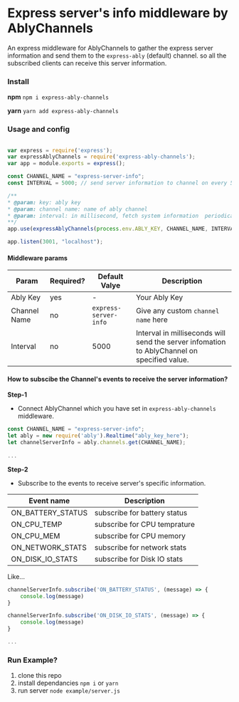 # Express server's info middleware by AblyChannels
An express middleware for AblyChannels to gather the express server information and send them to the `express-ably` (default) channel. so all the subscribed clients can receive this server information.

### Install 

**npm**
`npm i express-ably-channels`

**yarn**
`yarn add express-ably-channels`

### Usage and config

```javascript

var express = require('express');
var expressAblyChannels = require('express-ably-channels');
var app = module.exports = express();

const CHANNEL_NAME = "express-server-info";
const INTERVAL = 5000; // send server information to channel on every 5 sec interval

/**
* @param: key: ably key
* @param: channel name: name of ably channel
* @param: interval: in millisecond, fetch system information  periodically
**/
app.use(expressAblyChannels(process.env.ABLY_KEY, CHANNEL_NAME, INTERVAL))

app.listen(3001, "localhost");

```

#### Middleware params
| Param | Required? | Default Valye | Description |
|-|-| - | - |
| Ably Key | yes| - | Your Ably Key |
| Channel Name | no  | `express-server-info` | Give any custom `channel name` here|
| Interval | no | 5000 | Interval in milliseconds will send the server infomation to AblyChannel on specified value. |

#### How to subscibe the Channel's events to receive the server information?

**Step-1**
 - Connect AblyChannel which you have set in `express-ably-channels` middleware. 
 ```js
 const CHANNEL_NAME = "express-server-info";
 let ably = new require('ably').Realtime("ably_key_here");
 let channelServerInfo = ably.channels.get(CHANNEL_NAME);
  
 ...
 ```

**Step-2**
 - Subscribe to the events to receive server's specific information.

| Event name | Description |
| - | - |
| ON_BATTERY_STATUS | subscribe for battery status |
| ON_CPU_TEMP | subscribe for CPU temprature |
| ON_CPU_MEM | subscribe for CPU memory|
| ON_NETWORK_STATS | subscribe for network stats |
| ON_DISK_IO_STATS | subscribe for Disk IO stats |

Like...
```js
channelServerInfo.subscribe('ON_BATTERY_STATUS', (message) => {
    console.log(message)
}

channelServerInfo.subscribe('ON_DISK_IO_STATS', (message) => {
    console.log(message)
}

...
```

### Run Example?
1. clone this repo
2. install dependancies `npm i` or `yarn`
3. run server `node example/server.js`